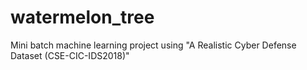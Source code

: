 # watermelon_tree
Mini batch machine learning project using "A Realistic Cyber Defense Dataset (CSE-CIC-IDS2018)"

